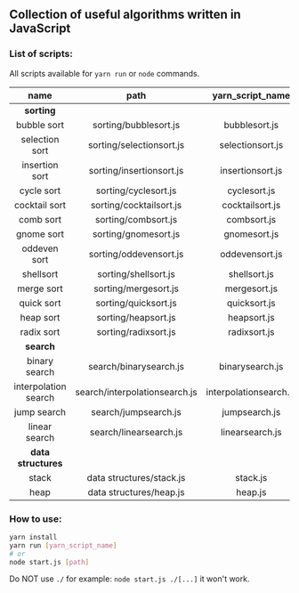 ## Collection of useful algorithms written in JavaScript

### List of scripts:

All scripts available for `yarn run` or `node` commands.

| name                 | path                          | yarn_script_name       |
|:--------------------:|:-----------------------------:|:----------------------:|
| **sorting**                                                                   |
| bubble sort          | sorting/bubblesort.js         | bubblesort.js          |
| selection sort       | sorting/selectionsort.js      | selectionsort.js       |
| insertion sort       | sorting/insertionsort.js      | insertionsort.js       |
| cycle sort           | sorting/cyclesort.js          | cyclesort.js           |
| cocktail sort        | sorting/cocktailsort.js       | cocktailsort.js        |
| comb sort            | sorting/combsort.js           | combsort.js            |
| gnome sort           | sorting/gnomesort.js          | gnomesort.js           |
| oddeven sort         | sorting/oddevensort.js        | oddevensort.js         |
| shellsort            | sorting/shellsort.js          | shellsort.js           |
| merge sort           | sorting/mergesort.js          | mergesort.js           |
| quick sort           | sorting/quicksort.js          | quicksort.js           |
| heap sort            | sorting/heapsort.js           | heapsort.js            |
| radix sort           | sorting/radixsort.js          | radixsort.js           |
| **search**                                                                    |
| binary search        | search/binarysearch.js        | binarysearch.js        |
| interpolation search | search/interpolationsearch.js | interpolationsearch.js |
| jump search          | search/jumpsearch.js          | jumpsearch.js          |
| linear search        | search/linearsearch.js        | linearsearch.js        |
| **data structures**                                                           |
| stack                | data structures/stack.js      | stack.js               |
| heap                 | data structures/heap.js       | heap.js                |

### How to use:
```bash
yarn install
yarn run [yarn_script_name]
# or
node start.js [path]
```

Do NOT use `./` for example: `node start.js ./[...]` it won't work.